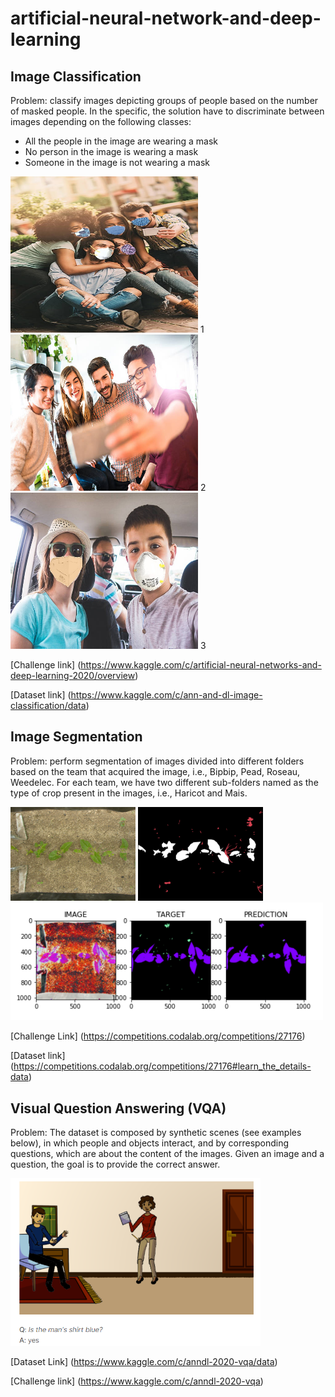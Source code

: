 # artificial-neural-network-and-deep-learning


## Image Classification

Problem: classify images depicting groups of people based on the number of masked people. 
In the specific, the solution have to discriminate between images depending on the following classes: 
* All the people in the image are wearing a mask 
* No person in the image is wearing a mask 
* Someone in the image is not wearing a mask
 
[<img src="/deliverables/classification/label1.jpg" width="300" height="250"/>](/deliverables/classification/label1.jpg) 1
[<img src="/deliverables/classification/label2.jpg" width="300" height="250"/>](/deliverables/classification/label2.jpg) 2
[<img src="/deliverables/classification/label3.jpg" width="300" height="250"/>](/deliverables/classification/label3.jpg) 3

[Challenge link] (https://www.kaggle.com/c/artificial-neural-networks-and-deep-learning-2020/overview)

[Dataset link] (https://www.kaggle.com/c/ann-and-dl-image-classification/data)



## Image Segmentation
Problem: perform segmentation of images divided into different folders based on the team that acquired the image, i.e., Bipbip, Pead, Roseau, Weedelec. 
For each team, we have two different sub-folders named as the type of crop present in the images, i.e., Haricot and Mais.

[<img src="/deliverables/segmentation/mask1.jpg" width="200" />](/deliverables/segmentation/mask1.jpg) 
[<img src="/deliverables/segmentation/img1.png" width="200" />](/deliverables/segmentation/img1.png) 
[<img src="/deliverables/segmentation/pred.png" width="500" />](/deliverables/segmentation/pred.png) 

[Challenge Link] (https://competitions.codalab.org/competitions/27176)

[Dataset link] (https://competitions.codalab.org/competitions/27176#learn_the_details-data)

## Visual Question Answering (VQA)



Problem: The dataset is composed by synthetic scenes (see examples below), in which people and objects interact, and by corresponding questions,
which are about the content of the images. Given an image and a question, the goal is to provide the correct answer.

[<img src="/deliverables/vqa/example.png" width="400" />](/deliverables/vqa/example.png) 


[Dataset Link] (https://www.kaggle.com/c/anndl-2020-vqa/data)

[Challenge link] (https://www.kaggle.com/c/anndl-2020-vqa)
